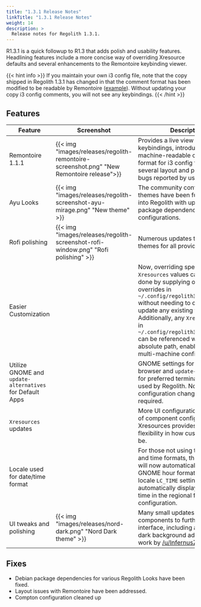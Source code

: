 ```yaml
---
title: "1.3.1 Release Notes"
linkTitle: "1.3.1 Release Notes"
weight: 14
description: >
  Release notes for Regolith 1.3.1.
---
```


R1.3.1 is a quick followup to R1.3 that adds polish and usability features. Headlining features include a more concise way of overriding Xresource defaults and several enhancements to the Remontoire keybinding viewer.

{{< hint info >}}
If you maintain your own i3 config file, note that the copy shipped in Regolith 1.3.1 has changed in that the comment format has been modified to be readable by Remontoire ([example](https://github.com/regolith-linux/regolith-i3-gaps-config/blob/master/config#L37)). Without updating your copy i3 config comments, you will not see any keybindings.
{{< /hint >}}

## Features

| Feature                                                  | Screenshot                                                                               | Description                                                                                                                                                                                                                                                                                                                                                   |
| -------------------------------------------------------- | ---------------------------------------------------------------------------------------- | ------------------------------------------------------------------------------------------------------------------------------------------------------------------------------------------------------------------------------------------------------------------------------------------------------------------------------------------------------------- |
| Remontoire 1.1.1                                         | {{< img "images/releases/regolith-remontoire-screenshot.png" "New Remontoire release">}} | Provides a live view of active i3 keybindings, introduces a machine-readable comment format for i3 config files, and fixes several layout and presentation bugs reported by users.                                                                                                                                                                            |
| Ayu Looks                                                | {{< img "images/releases/regolith-screenshot-ayu-mirage.png" "New theme" >}}             | The community contributed Ayu themes have been fully integrated into Regolith with updates to package dependencies and configurations.                                                                                                                                                                                                                        |
| Rofi polishing                                           | {{< img "images/releases/regolith-screenshot-rofi-window.png" "Rofi polishing" >}}       | Numerous updates to the Rofi themes for all provided looks.                                                                                                                                                                                                                                                                                                   |
| Easier Customization                                     |                                                                                          | Now, overriding specific `Xresources` values can be easily done by supplying only the overrides in `~/.config/regolith3/Xresources` without needing to copying and update any existing files. Additionally, any `Xresources` files in `~/.config/regolith3/Xresources.d` can be referenced without absolute path, enabling easier multi-machine configurations. |
| Utilize GNOME and `update-alternatives` for Default Apps |                                                                                          | GNOME settings for default browser and `update-alternatives` for preferred terminal are now used by Regolith. No custom configuration changes are required.                                                                                                                                                                                                   |
| `Xresources` updates                                     |                                                                                          | More UI configuration pulled out of component configs and into Xresources provides more flexibility in how custom looks can be.                                                                                                                                                                                                                               |
| Locale used for date/time format                         |                                                                                          | For those not using the US date and time formats, the bar clock will now automatically use the GNOME hour format and the locale `LC_TIME` setting to automatically display date and time in the regional form without configuration.                                                                                                                          |
| UI tweaks and polishing                                  | {{< img "images/releases/nord-dark.png" "Nord Dark theme" >}}                            | Many small updates across all UI components to further polish the interface, including a new optional dark background adapted from work by [/u/InfernusZ9](https://www.reddit.com/r/unixporn/comments/ehdj6b/i3gaps_nordic_beauty/).                                                                                                                          |

## Fixes

- Debian package dependencies for various Regolith Looks have been fixed.
- Layout issues with Remontoire have been addressed.
- Compton configuration cleaned up
